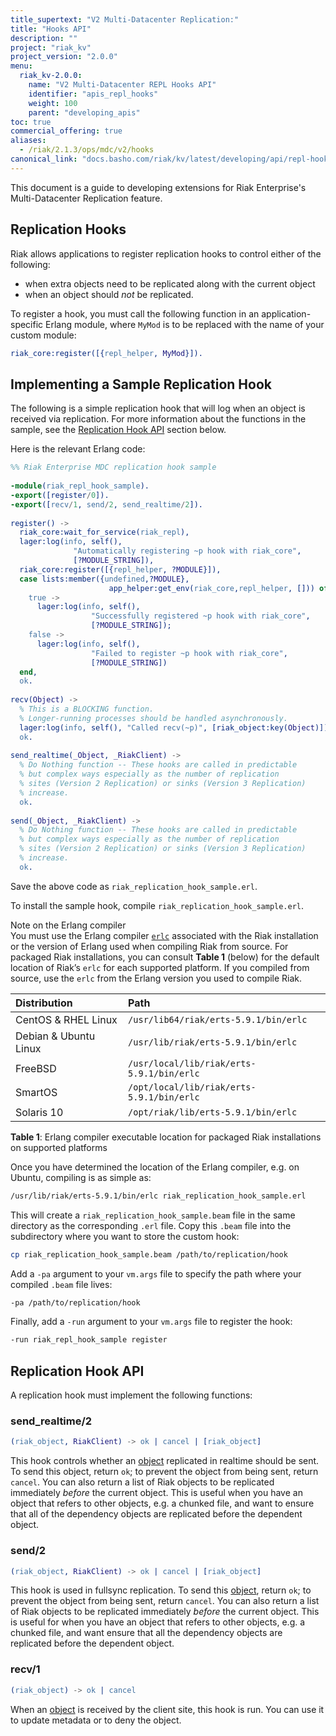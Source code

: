```yaml
---
title_supertext: "V2 Multi-Datacenter Replication:"
title: "Hooks API"
description: ""
project: "riak_kv"
project_version: "2.0.0"
menu:
  riak_kv-2.0.0:
    name: "V2 Multi-Datacenter REPL Hooks API"
    identifier: "apis_repl_hooks"
    weight: 100
    parent: "developing_apis"
toc: true
commercial_offering: true
aliases:
  - /riak/2.1.3/ops/mdc/v2/hooks
canonical_link: "docs.basho.com/riak/kv/latest/developing/api/repl-hooks.md"
---
```


This document is a guide to developing extensions for Riak Enterprise's
Multi-Datacenter Replication feature.

## Replication Hooks

Riak allows applications to register replication hooks to control
either of the following:

* when extra objects need to be replicated along with the current object
* when an object should _not_ be replicated.

To register a hook, you must call the following function in an
application-specific Erlang module, where `MyMod` is to be replaced
with the name of your custom module:

```erlang
riak_core:register([{repl_helper, MyMod}]).
```

## Implementing a Sample Replication Hook

The following is a simple replication hook that will log when an object
is received via replication. For more information about the functions in
the sample, see the [Replication Hook API](#replication-hook-api) section below.

Here is the relevant Erlang code:

```erlang
%% Riak Enterprise MDC replication hook sample
 
-module(riak_repl_hook_sample).
-export([register/0]).
-export([recv/1, send/2, send_realtime/2]).
 
register() ->
  riak_core:wait_for_service(riak_repl),
  lager:log(info, self(),
              "Automatically registering ~p hook with riak_core",
              [?MODULE_STRING]),
  riak_core:register([{repl_helper, ?MODULE}]),
  case lists:member({undefined,?MODULE},
                      app_helper:get_env(riak_core,repl_helper, [])) of
    true ->
      lager:log(info, self(),
                  "Successfully registered ~p hook with riak_core",
                  [?MODULE_STRING]);
    false ->
      lager:log(info, self(),
                  "Failed to register ~p hook with riak_core",
                  [?MODULE_STRING])
  end,
  ok.
 
recv(Object) ->
  % This is a BLOCKING function.
  % Longer-running processes should be handled asynchronously.
  lager:log(info, self(), "Called recv(~p)", [riak_object:key(Object)]),
  ok.
  
send_realtime(_Object, _RiakClient) ->
  % Do Nothing function -- These hooks are called in predictable
  % but complex ways especially as the number of replication 
  % sites (Version 2 Replication) or sinks (Version 3 Replication)
  % increase.  
  ok.
 
send(_Object, _RiakClient) ->
  % Do Nothing function -- These hooks are called in predictable
  % but complex ways especially as the number of replication 
  % sites (Version 2 Replication) or sinks (Version 3 Replication)
  % increase.  
  ok.
```

Save the above code as `riak_replication_hook_sample.erl`.

To install the sample hook, compile `riak_replication_hook_sample.erl`.

<div class="note">
<div class="title">Note on the Erlang compiler</div>
You must use the Erlang compiler
<a href="http://erlang.org/doc/man/erlc.html"><code>erlc</code></a>
associated with the Riak installation or the version of Erlang used when
compiling Riak from source. For packaged Riak installations, you can
consult <strong>Table 1</strong> (below) for the default location of
Riak’s <code>erlc</code> for each supported platform. If you compiled
from source, use the <code>erlc</code> from the Erlang version you used
to compile Riak.
</div>

Distribution | Path
:------------|:----
CentOS & RHEL Linux | `/usr/lib64/riak/erts-5.9.1/bin/erlc` |
Debian & Ubuntu Linux | `/usr/lib/riak/erts-5.9.1/bin/erlc` |
FreeBSD | `/usr/local/lib/riak/erts-5.9.1/bin/erlc` |
SmartOS | `/opt/local/lib/riak/erts-5.9.1/bin/erlc`
Solaris 10 | `/opt/riak/lib/erts-5.9.1/bin/erlc`

**Table 1**: Erlang compiler executable location for packaged Riak
installations on supported platforms

Once you have determined the location of the Erlang compiler, e.g. on
Ubuntu, compiling is as simple as:

```bash
/usr/lib/riak/erts-5.9.1/bin/erlc riak_replication_hook_sample.erl
```

This will create a `riak_replication_hook_sample.beam` file in the same
directory as the corresponding `.erl` file. Copy this `.beam` file into
the subdirectory where you want to store the custom hook:
   
```bash
cp riak_replication_hook_sample.beam /path/to/replication/hook
```
   
Add a `-pa` argument to your `vm.args` file to specify the path where
your compiled `.beam` file lives:

```bash
-pa /path/to/replication/hook
```
   
Finally, add a `-run` argument to your `vm.args` file to register the
hook:

```bash
-run riak_repl_hook_sample register
```

## Replication Hook API

A replication hook must implement the following functions:

### send_realtime/2

```erlang
(riak_object, RiakClient) -> ok | cancel | [riak_object]
```

This hook controls whether an [object](https://github.com/basho/riak_kv/blob/master/src/riak_object.erl)
replicated in realtime should be sent. To send this object, return `ok`;
to prevent the object from being sent, return `cancel`. You can also
return a list of Riak objects to be replicated immediately *before* the
current object. This is useful when you have an object that refers to
other objects, e.g. a chunked file, and want to ensure that all of the
dependency objects are replicated before the dependent object.
   
### send/2

```erlang
(riak_object, RiakClient) -> ok | cancel | [riak_object]
```

This hook is used in fullsync replication. To send this
[object](https://github.com/basho/riak_kv/blob/master/src/riak_object.erl),
return `ok`; to prevent the object from being sent, return `cancel`. You
can also return a list of Riak objects to be replicated immediately
*before* the current object. This is useful for when you have an object
that refers to other objects, e.g. a chunked file, and want ensure that
all the  dependency objects are replicated before the dependent object.

### recv/1

```erlang
(riak_object) -> ok | cancel
```

When an [object](https://github.com/basho/riak_kv/blob/master/src/riak_object.erl)
is received by the client site, this hook is run. You can use it to
update metadata or to deny the object.
